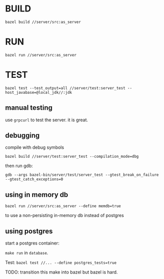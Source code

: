 # BUILD

```
bazel build //server/src:as_server
```

# RUN

```
bazel run //server/src:as_server
```

# TEST

```
bazel test --test_output=all //server/test:server_test --host_javabase=@local_jdk//:jdk
```

## manual testing

use `grpcurl` to test the server. it is great.

## debugging

compile with debug symbols

```
bazel build //server/test:server_test --compilation_mode=dbg
```

then run gdb:

```
gdb --args bazel-bin/server/test/server_test --gtest_break_on_failure --gtest_catch_exceptions=0
```

## using in memory db

```
bazel run //server/src:as_server --define memdb=true
```

to use a non-persisting in-memory db instead of postgres

## using postgres

start a postgres container:

`make run` in `database`.

Test: `bazel test //... --define postgres_tests=true`

TODO: transition this make into bazel but bazel is hard.
